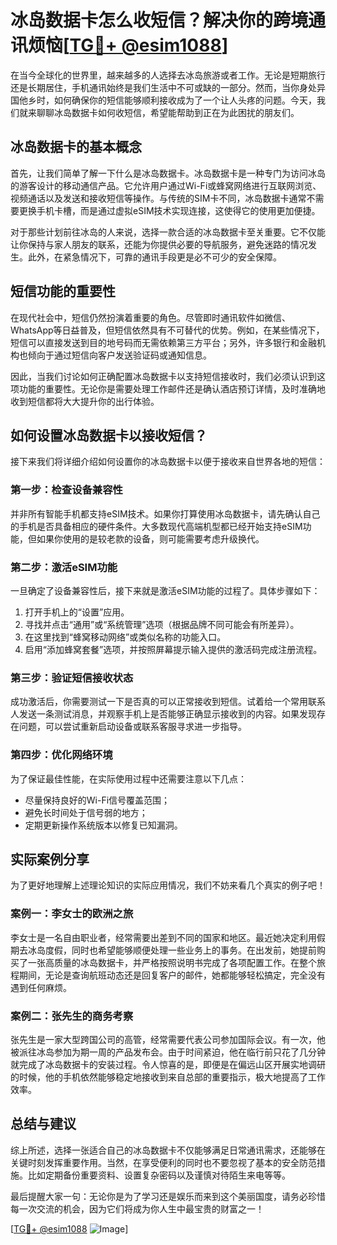 # 冰岛数据卡怎么收短信？解决你的跨境通讯烦恼[[TG💪+ @esim1088](https://t.me/s/esim1088)]

在当今全球化的世界里，越来越多的人选择去冰岛旅游或者工作。无论是短期旅行还是长期居住，手机通讯始终是我们生活中不可或缺的一部分。然而，当你身处异国他乡时，如何确保你的短信能够顺利接收成为了一个让人头疼的问题。今天，我们就来聊聊冰岛数据卡如何收短信，希望能帮助到正在为此困扰的朋友们。

## 冰岛数据卡的基本概念

首先，让我们简单了解一下什么是冰岛数据卡。冰岛数据卡是一种专门为访问冰岛的游客设计的移动通信产品。它允许用户通过Wi-Fi或蜂窝网络进行互联网浏览、视频通话以及发送和接收短信等操作。与传统的SIM卡不同，冰岛数据卡通常不需要更换手机卡槽，而是通过虚拟eSIM技术实现连接，这使得它的使用更加便捷。

对于那些计划前往冰岛的人来说，选择一款合适的冰岛数据卡至关重要。它不仅能让你保持与家人朋友的联系，还能为你提供必要的导航服务，避免迷路的情况发生。此外，在紧急情况下，可靠的通讯手段更是必不可少的安全保障。

## 短信功能的重要性

在现代社会中，短信仍然扮演着重要的角色。尽管即时通讯软件如微信、WhatsApp等日益普及，但短信依然具有不可替代的优势。例如，在某些情况下，短信可以直接发送到目的地号码而无需依赖第三方平台；另外，许多银行和金融机构也倾向于通过短信向客户发送验证码或通知信息。

因此，当我们讨论如何正确配置冰岛数据卡以支持短信接收时，我们必须认识到这项功能的重要性。无论你是需要处理工作邮件还是确认酒店预订详情，及时准确地收到短信都将大大提升你的出行体验。

## 如何设置冰岛数据卡以接收短信？

接下来我们将详细介绍如何设置你的冰岛数据卡以便于接收来自世界各地的短信：

### 第一步：检查设备兼容性
并非所有智能手机都支持eSIM技术。如果你打算使用冰岛数据卡，请先确认自己的手机是否具备相应的硬件条件。大多数现代高端机型都已经开始支持eSIM功能，但如果你使用的是较老款的设备，则可能需要考虑升级换代。

### 第二步：激活eSIM功能
一旦确定了设备兼容性后，接下来就是激活eSIM功能的过程了。具体步骤如下：
1. 打开手机上的“设置”应用。
2. 寻找并点击“通用”或“系统管理”选项（根据品牌不同可能会有所差异）。
3. 在这里找到“蜂窝移动网络”或类似名称的功能入口。
4. 启用“添加蜂窝套餐”选项，并按照屏幕提示输入提供的激活码完成注册流程。

### 第三步：验证短信接收状态
成功激活后，你需要测试一下是否真的可以正常接收到短信。试着给一个常用联系人发送一条测试消息，并观察手机上是否能够正确显示接收到的内容。如果发现存在问题，可以尝试重新启动设备或联系客服寻求进一步指导。

### 第四步：优化网络环境
为了保证最佳性能，在实际使用过程中还需要注意以下几点：
- 尽量保持良好的Wi-Fi信号覆盖范围；
- 避免长时间处于信号弱的地方；
- 定期更新操作系统版本以修复已知漏洞。

## 实际案例分享

为了更好地理解上述理论知识的实际应用情况，我们不妨来看几个真实的例子吧！

### 案例一：李女士的欧洲之旅
李女士是一名自由职业者，经常需要出差到不同的国家和地区。最近她决定利用假期去冰岛度假，同时也希望能够顺便处理一些业务上的事务。在出发前，她提前购买了一张高质量的冰岛数据卡，并严格按照说明书完成了各项配置工作。在整个旅程期间，无论是查询航班动态还是回复客户的邮件，她都能够轻松搞定，完全没有遇到任何麻烦。

### 案例二：张先生的商务考察
张先生是一家大型跨国公司的高管，经常需要代表公司参加国际会议。有一次，他被派往冰岛参加为期一周的产品发布会。由于时间紧迫，他在临行前只花了几分钟就完成了冰岛数据卡的安装过程。令人惊喜的是，即便是在偏远山区开展实地调研的时候，他的手机依然能够稳定地接收到来自总部的重要指示，极大地提高了工作效率。

## 总结与建议

综上所述，选择一张适合自己的冰岛数据卡不仅能够满足日常通讯需求，还能够在关键时刻发挥重要作用。当然，在享受便利的同时也不要忽视了基本的安全防范措施。比如定期备份重要资料、设置复杂密码以及谨慎对待陌生来电等等。

最后提醒大家一句：无论你是为了学习还是娱乐而来到这个美丽国度，请务必珍惜每一次交流的机会，因为它们将成为你人生中最宝贵的财富之一！

[[TG💪+ @esim1088](https://t.me/s/esim1088) ![Image](https://i.postimg.cc/4NQfJmqS/Snipaste-2025-05-13-00-14-12.png)]